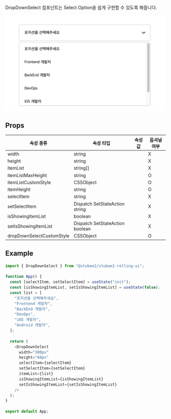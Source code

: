 DropDownSelect 컴포넌트는 Select Option을 쉽게 구현할 수 있도록 해줍니다.

![ModalImage](../img/dropDownSelectImg.png)

## Props

| 속성 종류                 | 속성 타입                       | 속성 값 | 옵셔널 여부 |
| ------------------------- | ------------------------------- | ------- | ----------- |
| width                     | string                          |         | X           |
| height                    | string                          |         | X           |
| itemList                  | string[]                        |         | X           |
| itemListMaxHeight         | string                          |         | O           |
| itemListCustomStyle       | CSSObject                       |         | O           |
| itemHeight                | string                          |         | O           |
| selectItem                | string                          |         | X           |
| setSelectItem             | Dispatch SetStateAction string  |         | X           |
| isShowingItemList         | boolean                         |         | X           |
| setIsShowingItemList      | Dispatch SetStateAction boolean |         | X           |
| dropDownSelectCustomStyle | CSSObject                       |         | O           |

## Example

```typescript
import { DropDownSelect } from "@stubee2/stubee2-rolling-ui";

function App() {
  const [selectItem, setSelectItem] = useState("init");
  const [isShowingItemList, setIsShowingItemList] = useState(false);
  const list = [
    "포지션을 선택해주세요",
    "Frontend 개발자",
    "BackEnd 개발자",
    "DevOps",
    "iOS 개발자",
    "Android 개발자",
  ];

  return (
    <DropDownSelect
      width="300px"
      height="60px"
      selectItem={selectItem}
      setSelectItem={setSelectItem}
      itemList={list}
      isShowingItemList={isShowingItemList}
      setIsShowingItemList={setIsShowingItemList}
    />
  );
}

export default App;
```

